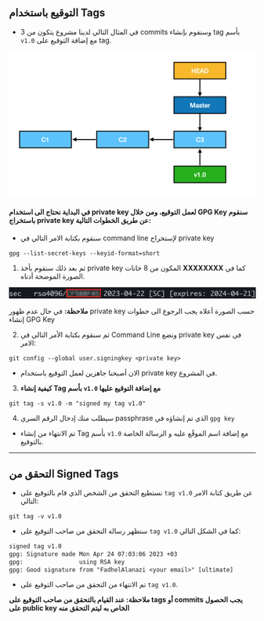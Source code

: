 ## التوقيع باستخدام Tags

- في المثال التالي لدينا مشروع يتكون من 3 commits وسنقوم بإنشاء tag بأسم `v1.0` مع إضافة التوقيع على tag.

![](https://raw.githubusercontent.com/FadhelAlanazi/GPG-Key/main/Signing-Tags.png)

#### في البداية نحتاج الى استخدام private key لعمل التوقيع، ومن خلال GPG Key سنقوم باستخراج private key عن طريق الخطوات التالية:

- سنقوم بكتابة الامر التالي في command line لإستخراج private key
```
gpg --list-secret-keys --keyid-format=short
```

1. ثم بعد ذلك سنقوم بأخذ private key المكون من 8 خانات **XXXXXXXX** كما في الصورة الموضحة أدناه.


![](https://raw.githubusercontent.com/FadhelAlanazi/GPG-Key/main/Privatekey.png)

**ملاحظة:** في حال عدم ظهور private key حسب الصورة أعلاه يجب الرجوع الى خطوات إنشاء GPG Key

2. ثم سنقوم بكتابة الأمر التالي في Command Line ونضع private key في نفس الامر:

```
git config --global user.signingkey <private key> 
```


- الان أصبحنا جاهزين لعمل التوقيع باستخدام private key في المشروع. 

3. **كيفية إنشاء Tag بأسم `v1.0` مع إضافة التوقيع عليها** 

```
git tag -s v1.0 -m "signed my tag v1.0"
```
4. سيطلب منك إدخال الرقم السري passphrase الذي تم إنشاؤه في `gpg key`



- تم الانتهاء من إنشاء Tag بأسم `v1.0` مع إضافة اسم الموقًع عليه و الرسالة الخاصة بالتوقيع. 

----


##  التحقق من Signed Tags

- نستطيع التحقق من الشخص الذي قام بالتوقيع على `tag v1.0` عن طريق كتابة الامر التالي:

```
git tag -v v1.0
```

- ستظهر رسالة التحقق من صاحب التوقيع على `tag v1.0` كما في الشكل التالي:

```
signed tag v1.0
gpg: Signature made Mon Apr 24 07:03:06 2023 +03
gpg:                using RSA key 
gpg: Good signature from "FadhelAlanazi <your email>" [ultimate]
```
- تم الانتهاء من التحقق من صاحب التوقيع على `tag v1.0`.

**ملاحظة: عند القيام بالتحقق من صاحب التوقيع على tags أو commits  يجب الحصول على public key الخاص به ليتم التحقق منه**
